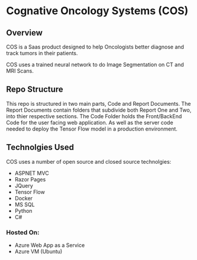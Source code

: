 # Cognative Oncology Systems (COS)

## Overview
COS is a Saas product designed to help Oncologists better diagnose and track tumors in their patients.

COS uses a trained neural network to do Image Segmentation on CT and MRI Scans.

## Repo Structure
This repo is structured in two main parts,
Code and Report Documents. The Report Documents contain folders that subdivide both Report One and Two, into thier respective sections. The Code Folder holds the Front/BackEnd Code for the user facing web application. As well as the server code needed to deploy the Tensor Flow model in a production environment.


## Technolgies Used

COS uses a number of open source and closed source technolgies:

- ASPNET MVC
- Razor Pages 
- JQuery
- Tensor Flow
- Docker
- MS SQL
- Python
- C#

### Hosted On:
- Azure Web App as a Service
- Azure VM (Ubuntu)
